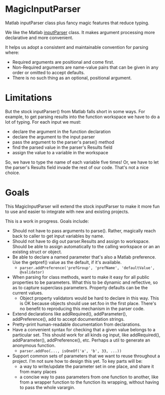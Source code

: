 # MagicInputParser
Matlab inputParser class plus fancy magic features that reduce typing.

We like the Matlab [inputParser](http://www.mathworks.com/help/matlab/ref/inputparser-class.html) class.  It makes argument processing more declarative and more convenient.

It helps us adopt a consistent and maintainable convention for parsing where:
 - Required arguments are positional and come first.
 - Non-Required arguments are name-value pairs that can be given in any order or omitted to accept defaults.
 - There is no such thing as an optional, positional argument.
 
# Limitations
But the stock inputParser() from Matlab falls short in some ways. For example, to get parsing results into the function workspace we have to do a lot of typing.  For each input we must:
 - declare the argument in the function declaration
 - declare the argument to the input parser
 - pass the argument to the parser's parse() method
 - find the parsed value in the parser's Results field
 - assign the value to a variable in the workspace

So, we have to type the name of each variable five times!  Or, we have to let the parser's Results field invade the rest of our code. That's not a nice choice.

# Goals
This MagicInputParser will extend the stock inputParser to make it more fun to use and easier to integrate with new and existing projects.

This is a work in progress.  Goals include:
 - Should not have to pass arguments to parse().  Rather, magically reach back to caller to get input variables by name.
 - Should not have to dig out parser.Results and assign to workspace.  Should be able to assign automatically to the calling workspace or an an existing struct or object.
 - Be able to declare a named parameter that's also a Matlab preference.  Use the getpref() value as the default, if it's available.
   - `parser.addPreference('prefGroup', 'prefName', 'defaultValue', @validator)`
 - When parsing for class methods, want to make it easy for all public properties to be parameters.  What this to be dynamic and reflective, so as to capture superclass parameters.  Property defaults can be the current values.  
   - Object property validators would be hard to declare in this way.  This is OK because objects should use set.foo in the first place.  There's no benefit to reproducing this mechanism in the parser code.
 - Extend declarations like addRequired(), addParameter(), addPreference(), add to accept documentation strings.
 - Pretty-print human-readable documentation from declarations.
 - Have a convenient syntax for checking that a given value belongs to a particular set.  This should work for all kinds og input, like addRequired(), addParameter(), addPreference(), etc.  Perhaps a util to generate an anonymous function.
   - `parser.addFoo(..., isOneOf('a', 'b', 33, ...))`
 - Support common sets of parameters that we want to reuse throughout a project.  I'm not sure how to design this yet.  To key parts will be:
   - a way to write/update the parameter set in one place, and share it from many places
   - a concise way to pass parameters from one function to another, like from a wrapper function to the function its wrapping, without having to pass the whole varargin.
